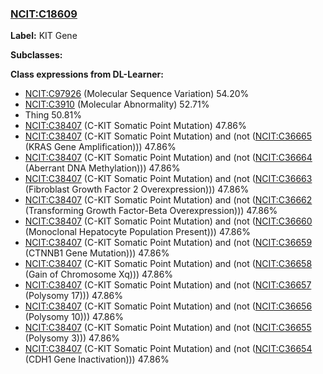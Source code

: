 
### [NCIT:C18609](http://purl.obolibrary.org/obo/NCIT_C18609)
**Label:** KIT Gene

**Subclasses:** 

**Class expressions from DL-Learner:**

- [NCIT:C97926](http://purl.obolibrary.org/obo/NCIT_C97926) (Molecular Sequence Variation) 54.20%
- [NCIT:C3910](http://purl.obolibrary.org/obo/NCIT_C3910) (Molecular Abnormality) 52.71%
- Thing 50.81%
- [NCIT:C38407](http://purl.obolibrary.org/obo/NCIT_C38407) (C-KIT Somatic Point Mutation) 47.86%
- [NCIT:C38407](http://purl.obolibrary.org/obo/NCIT_C38407) (C-KIT Somatic Point Mutation) and (not ([NCIT:C36665](http://purl.obolibrary.org/obo/NCIT_C36665) (KRAS Gene Amplification))) 47.86%
- [NCIT:C38407](http://purl.obolibrary.org/obo/NCIT_C38407) (C-KIT Somatic Point Mutation) and (not ([NCIT:C36664](http://purl.obolibrary.org/obo/NCIT_C36664) (Aberrant DNA Methylation))) 47.86%
- [NCIT:C38407](http://purl.obolibrary.org/obo/NCIT_C38407) (C-KIT Somatic Point Mutation) and (not ([NCIT:C36663](http://purl.obolibrary.org/obo/NCIT_C36663) (Fibroblast Growth Factor 2 Overexpression))) 47.86%
- [NCIT:C38407](http://purl.obolibrary.org/obo/NCIT_C38407) (C-KIT Somatic Point Mutation) and (not ([NCIT:C36662](http://purl.obolibrary.org/obo/NCIT_C36662) (Transforming Growth Factor-Beta Overexpression))) 47.86%
- [NCIT:C38407](http://purl.obolibrary.org/obo/NCIT_C38407) (C-KIT Somatic Point Mutation) and (not ([NCIT:C36660](http://purl.obolibrary.org/obo/NCIT_C36660) (Monoclonal Hepatocyte Population Present))) 47.86%
- [NCIT:C38407](http://purl.obolibrary.org/obo/NCIT_C38407) (C-KIT Somatic Point Mutation) and (not ([NCIT:C36659](http://purl.obolibrary.org/obo/NCIT_C36659) (CTNNB1 Gene Mutation))) 47.86%
- [NCIT:C38407](http://purl.obolibrary.org/obo/NCIT_C38407) (C-KIT Somatic Point Mutation) and (not ([NCIT:C36658](http://purl.obolibrary.org/obo/NCIT_C36658) (Gain of Chromosome Xq))) 47.86%
- [NCIT:C38407](http://purl.obolibrary.org/obo/NCIT_C38407) (C-KIT Somatic Point Mutation) and (not ([NCIT:C36657](http://purl.obolibrary.org/obo/NCIT_C36657) (Polysomy 17))) 47.86%
- [NCIT:C38407](http://purl.obolibrary.org/obo/NCIT_C38407) (C-KIT Somatic Point Mutation) and (not ([NCIT:C36656](http://purl.obolibrary.org/obo/NCIT_C36656) (Polysomy 10))) 47.86%
- [NCIT:C38407](http://purl.obolibrary.org/obo/NCIT_C38407) (C-KIT Somatic Point Mutation) and (not ([NCIT:C36655](http://purl.obolibrary.org/obo/NCIT_C36655) (Polysomy 3))) 47.86%
- [NCIT:C38407](http://purl.obolibrary.org/obo/NCIT_C38407) (C-KIT Somatic Point Mutation) and (not ([NCIT:C36654](http://purl.obolibrary.org/obo/NCIT_C36654) (CDH1 Gene Inactivation))) 47.86%


